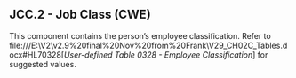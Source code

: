 ## JCC.2 - Job Class (CWE)

This component contains the person’s employee classification. Refer to file:///E:\V2\v2.9%20final%20Nov%20from%20Frank\V29_CH02C_Tables.docx#HL70328[_User-defined Table 0328 - Employee Classification_] for suggested values.

